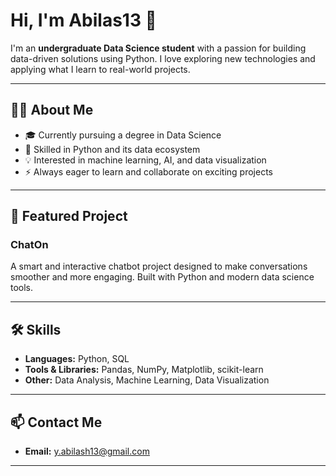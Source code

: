 # Hi, I'm Abilas13 👋

I'm an **undergraduate Data Science student** with a passion for building data-driven solutions using Python. I love exploring new technologies and applying what I learn to real-world projects.

---

## 👨‍💻 About Me

- 🎓 Currently pursuing a degree in Data Science  
- 🐍 Skilled in Python and its data ecosystem  
- 💡 Interested in machine learning, AI, and data visualization  
- ⚡ Always eager to learn and collaborate on exciting projects

---

## 🚀 Featured Project

### ChatOn
A smart and interactive chatbot project designed to make conversations smoother and more engaging. Built with Python and modern data science tools.

---

## 🛠️ Skills

- **Languages:** Python, SQL
- **Tools & Libraries:** Pandas, NumPy, Matplotlib, scikit-learn
- **Other:** Data Analysis, Machine Learning, Data Visualization

---

## 📫 Contact Me

- **Email:** y.abilash13@gmail.com

---

<!--
Profile last updated: 2025-08-19
-->
